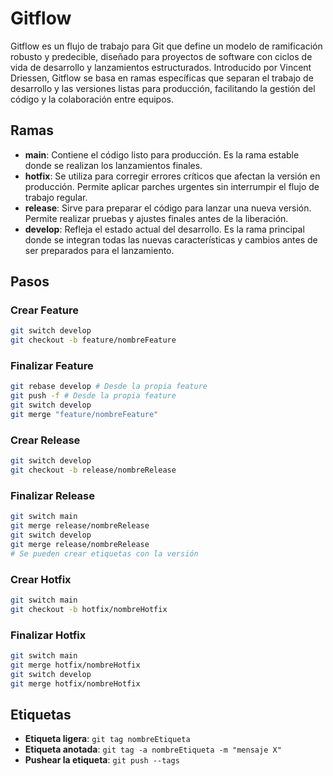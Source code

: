 # Gitflow

Gitflow es un flujo de trabajo para Git que define un modelo de ramificación robusto y predecible, diseñado para proyectos de software con ciclos de vida de desarrollo y lanzamientos estructurados. Introducido por Vincent Driessen, Gitflow se basa en ramas específicas que separan el trabajo de desarrollo y las versiones listas para producción, facilitando la gestión del código y la colaboración entre equipos.

## Ramas

- **main**: Contiene el código listo para producción. Es la rama estable donde se realizan los lanzamientos finales.
- **hotfix**: Se utiliza para corregir errores críticos que afectan la versión en producción. Permite aplicar parches urgentes sin interrumpir el flujo de trabajo regular.
- **release**: Sirve para preparar el código para lanzar una nueva versión. Permite realizar pruebas y ajustes finales antes de la liberación.
- **develop**: Refleja el estado actual del desarrollo. Es la rama principal donde se integran todas las nuevas características y cambios antes de ser preparados para el lanzamiento.

## Pasos

### Crear Feature
```bash
git switch develop
git checkout -b feature/nombreFeature
```

### Finalizar Feature
```bash
git rebase develop # Desde la propia feature
git push -f # Desde la propia feature
git switch develop
git merge "feature/nombreFeature"
```

### Crear Release
```bash
git switch develop
git checkout -b release/nombreRelease
```

### Finalizar Release
```bash
git switch main
git merge release/nombreRelease
git switch develop
git merge release/nombreRelease
# Se pueden crear etiquetas con la versión
```

### Crear Hotfix
```bash
git switch main
git checkout -b hotfix/nombreHotfix
```

### Finalizar Hotfix
```bash
git switch main
git merge hotfix/nombreHotfix
git switch develop
git merge hotfix/nombreHotfix
```

## Etiquetas

- **Etiqueta ligera**: `git tag nombreEtiqueta`
- **Etiqueta anotada**: `git tag -a nombreEtiqueta -m "mensaje X"`
- **Pushear la etiqueta**: `git push --tags`

